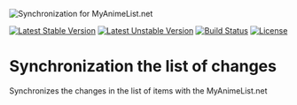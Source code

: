 ![Synchronization for MyAnimeList.net](http://cdn.myanimelist.net/images/mal-logo-small.jpg)

[![Latest Stable Version](https://poser.pugx.org/anime-db/my-anime-list-sync-bundle/v/stable.png)](https://packagist.org/packages/anime-db/my-anime-list-sync-bundle)
[![Latest Unstable Version](https://poser.pugx.org/anime-db/my-anime-list-sync-bundle/v/unstable.png)](https://packagist.org/packages/anime-db/my-anime-list-sync-bundle)
[![Build Status](https://travis-ci.org/anime-db/my-anime-list-sync-bundle.svg?branch=master)](https://travis-ci.org/anime-db/my-anime-list-sync-bundle)
[![License](https://poser.pugx.org/anime-db/my-anime-list-sync-bundle/license.png)](https://packagist.org/packages/anime-db/my-anime-list-sync-bundle)

Synchronization the list of changes
====================================

Synchronizes the changes in the list of items with the MyAnimeList.net
